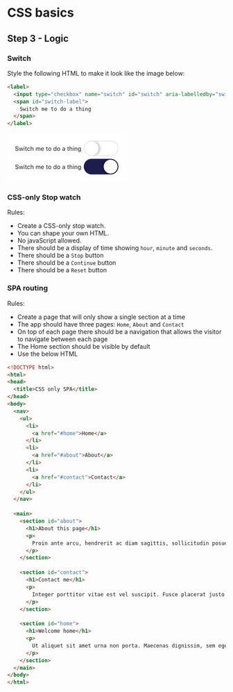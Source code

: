 # CSS basics

## Step 3 - Logic

### Switch

Style the following HTML to make it look like the image below:

```html
<label>
  <input type="checkbox" name="switch" id="switch" aria-labelledby="switch-label">
  <span id="switch-label">
    Switch me to do a thing
  </span>
</label>
```

<img src="/assets/switch.png" width="277px" alt="The switch design enabled and disabled">

### CSS-only Stop watch

Rules:

- Create a CSS-only stop watch.
- You can shape your own HTML.
- No javaScript allowed.
- There should be a display of time showing `hour`, `minute` and `seconds`.
- There should be a `Stop` button
- There should be a `Continue` button
- There should be a `Reset` button

### SPA routing

Rules:

- Create a page that will only show a single section at a time
- The app should have three pages: `Home`, `About` and `Contact`
- On top of each page there should be a navigation that allows the visitor to navigate between each page
- The Home section should be visible by default
- Use the below HTML

```html
<!DOCTYPE html>
<html>
<head>
  <title>CSS only SPA</title>
</head>
<body>
  <nav>
    <ul>
      <li>
        <a href="#home">Home</a>
      </li>
      <li>
        <a href="#about">About</a>
      </li>
      <li>
        <a href="#contact">Contact</a>
      </li>
    </ul>
  </nav>

  <main>
    <section id="about">
      <h1>About this page</h1>
      <p>
        Proin ante arcu, hendrerit ac diam sagittis, sollicitudin posuere ante. Etiam egestas eros at nunc venenatis eleifend eu at tellus. Quisque sodales nunc quis fermentum faucibus. Ut porttitor massa non arcu pharetra mollis. Nam sodales, quam sed sagittis molestie, dui metus sodales ex, eu placerat massa lorem nec nisi. Sed nisl est, aliquam quis purus faucibus, interdum pulvinar elit. Pellentesque pharetra blandit dolor et pharetra. Proin efficitur nulla sed dui molestie mollis. Donec gravida neque mauris, ut vulputate augue vehicula id. Suspendisse potenti.
      </p>
    </section>

    <section id="contact">
      <h1>Contact me</h1>
      <p>
        Integer porttitor vitae est vel suscipit. Fusce placerat justo at libero aliquam maximus. Proin vehicula turpis nisl, ac gravida turpis egestas sed. Vestibulum ut magna quis augue hendrerit sagittis semper et lectus. Praesent fermentum aliquet dolor ac molestie. Vivamus ut dui mi. Cras nibh est, aliquam sit amet imperdiet quis, auctor eget felis. Suspendisse varius finibus lorem, pretium suscipit urna sodales ac. Duis lectus ligula, egestas et sodales quis, pellentesque sagittis orci. Vivamus vel blandit justo, eu convallis tortor.
      </p>
    </section>

    <section id="home">
      <h1>Welcome home</h1>
      <p>
        Ut aliquet sit amet urna non porta. Maecenas dignissim, sem eget pulvinar luctus, ex dolor posuere magna, ut elementum quam eros vel nulla. Praesent pulvinar arcu tristique diam luctus condimentum. Suspendisse suscipit in turpis ac facilisis. Aenean blandit tortor quis enim auctor, sed aliquam purus maximus. Proin a dapibus augue, eu porttitor diam. Nulla volutpat metus odio, at mollis ligula imperdiet molestie. Suspendisse potenti. Donec varius, sem vitae tristique varius, metus est semper ligula, sit amet consectetur quam velit ut metus. Nunc mi neque, vulputate id libero vitae, aliquam egestas est.
      </p>
    </section>
  </main>
</body>
</html>
```
